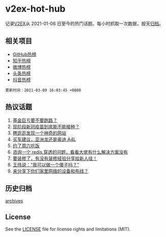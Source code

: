 # v2ex-hot-hub

 记录[V2EX](https://www.v2ex.com/)从 2021-01-06 日至今的热门话题。每小时抓取一次数据，按天[归档](archives)。
 
 ## 相关项目

- [GitHub热榜](https://github.com/snaildev/github-hot-hub)
- [知乎热榜](https://github.com/snaildev/zhihu-hot-hub)
- [微博热榜](https://github.com/snaildev/weibo-hot-hub)
- [头条热榜](https://github.com/snaildev/toutiao-hot-hub)
- [抖音热榜](https://github.com/snaildev/douyin-hot-hub)


 `更新时间：2021-03-09 16:03:45 +0800`

## 热议话题

1. [基金巨亏要不要跑路？](https://www.v2ex.com/t/759849)
1. [现阶段新冠疫苗到底能不能接种？](https://www.v2ex.com/t/759870)
1. [瞎逛逛发现一个神奇的网站](https://www.v2ex.com/t/759809)
1. [买车建议，亚洲龙还是奥迪 A4L](https://www.v2ex.com/t/759837)
1. [约了周六吃饭](https://www.v2ex.com/t/759806)
1. [咨询一个 redis 穿透的问题，看看大佬有什么解决方案没有](https://www.v2ex.com/t/759715)
1. [要装修了，有没有装修经验分享给新人哇！](https://www.v2ex.com/t/759859)
1. [王伟说：“我可以做一个傻子吗？”](https://www.v2ex.com/t/759805)
1. [来分享下你们家里网络的设备和布线？](https://www.v2ex.com/t/759802)

## 历史归档

[archives](archives)

## License

See the [LICENSE](LICENSE) file for license rights and limitations (MIT).
